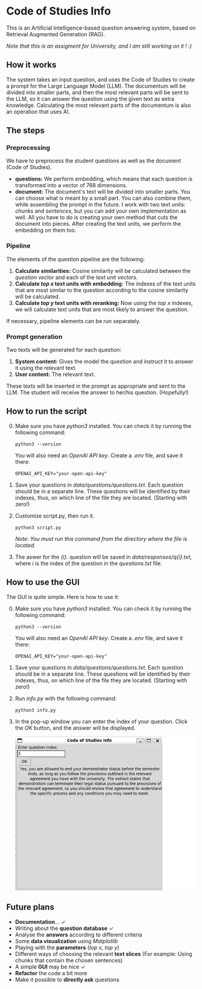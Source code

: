 
# Code of Studies Info

This is an Artificial Intelligence-based question answering system, based on Retrieval Augmented Generation (RAG). 

_Note that this is an assigment for University, and I am still working on it ! :)_

## How it works

The system takes an input question, and uses the Code of Studies to create a prompt for the Large Language Model (LLM). The documentum will be divided into smaller parts, and then the most relevant parts will be sent to the LLM, so it can answer the question using the given text as extra knowledge. Calculating the most relevant parts of the documentum is also an operation that uses AI.

## The steps

### Preprocessing

We have to preprocess the student questions as well as the document (Code of Studies).

- **questions:** We perform embedding, which means that each question is transformed into a vector of 768 dimensions.
- **document:** The document's text will be divided into smaller parts. You can choose what is meant by a small part. You can also combine them, while assembling the prompt in the future. I work with two text units: _chunks_ and _sentences_, but you can add your own implementation as well. All you have to do is creating your own method that cuts the document into pieces. After creating the text units, we perform the embedding on them too.

### Pipeline

The elements of the question pipeline are the following:

1. **Calculate similarities:** Cosine similarity will be calculated between the _question vector_ and each of the _text unit vectors_.
2. **Calculate _top x_ text units with embedding:** The indexes of the text units that are most similar to the question according to the cosine similarity will be calculated.
3. **Calculate _top y_ text units with reranking:** Now using the _top x_ indexes, we will calculate text units that are most likely to answer the question. 

If necessary, pipeline elements can be run separately.

### Prompt generation

Two texts will be generated for each question:

1. **System content:** Gives the model the question and instruct it to answer it using the relevant text.
2. **User content:** The relevant text.

These texts will be inserted in the prompt as appropriate and sent to the LLM. The student will receive the answer to her/his question. (Hopefully!)

## How to run the script

0. Make sure you have _python3_ installed. You can check it by running the following command:

    ~~~
    python3 --version
    ~~~

    You will also need an _OpenAI API key_. Create a _.env_ file, and save it there: 

    ~~~
    OPENAI_API_KEY="your-open-api-key"
    ~~~

1. Save your questions in _data/questions/questions.txt_. Each question should be in a separate line. These questions will be identified by their indexes, thus, on which line of the file they are located. (Starting with zero!)
2. Customize script.py, then run it. 

    ~~~
    python3 script.py
    ~~~

    _Note: You must run this command from the directory where the file is located._

3. The aswer for the _{i}._ question will be saved in _data/responses/q{i}.txt_, where _i_ is the index of the question in the _questions.txt_ file.

## How to use the GUI

The GUI is quite simple. Here is how to use it:

0. Make sure you have _python3_ installed. You can check it by running the following command:

    ~~~
    python3 --version
    ~~~

    You will also need an _OpenAI API key_. Create a _.env_ file, and save it there: 

    ~~~
    OPENAI_API_KEY="your-open-api-key"
    ~~~

1. Save your questions in _data/questions/questions.txt_. Each question should be in a separate line. These questions will be identified by their indexes, thus, on which line of the file they are located. (Starting with zero!)

2. Run _info.py_ with the following command:

    ~~~
    python3 info.py
    ~~~
3. In the pop-up window you can enter the index of your question. Click the _OK_ button, and the answer will be displayed.

    ![](docs/gui.png)

## Future plans
 - **Documentation**... ✓
 - Writing about the **question database** ✓
 - Analyse the **answers** according to different criteria
 - Some **data visualization** using _Matplotlib_
 - Playing with the **parameters** (_top x_, _top y_)
 - Different ways of choosing the relevant **text slices** (For example: Using chunks that contain the chosen sentences)
 - A simple **GUI** may be nice ✓
 - **Refactor** the code a bit more
 - Make it possible to **directly ask** questions